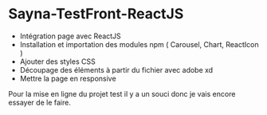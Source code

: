 # Sayna-TestFront-ReactJS

- Intégration page avec ReactJS
- Installation et importation des modules npm ( Carousel, Chart, ReactIcon )
- Ajouter des styles CSS
- Découpage des éléments à partir du fichier avec adobe xd
- Mettre la page en responsive

Pour la mise en ligne du projet test il y a un souci donc je vais encore essayer de le faire.
